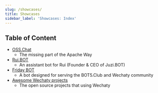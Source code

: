 ```yaml
---
slug: /showcases/
title: Showcases
sidebar_label: 'Showcases: Index'
---
```


<!-- case study - Shows how users successfully employed this technology in the real world. -->

## Table of Content

- [OSS.Chat](osschat-bot.mdx)
  - The missing part of the Apache Way
- [Rui.BOT](rui-bot.mdx)
  - An assistant bot for Rui (Founder & CEO of Juzi.BOT)
- [Friday BOT](friday-bot.mdx)
  - A bot designed for serving the BOT5.Club and Wechaty community
- [Awesome Wechaty projects](awesome-wechaty.mdx)
  - The open source projects that using Wechaty
